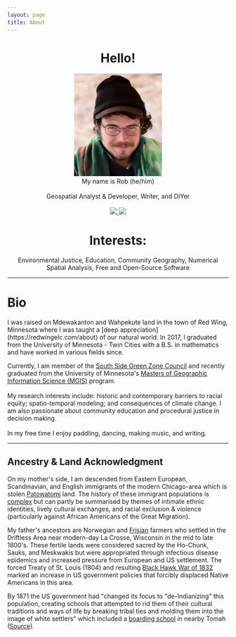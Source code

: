 ```yaml
---
layout: page
title: About
---
```


<center>
<h1><b>Hello!</b></h1>
<img src="../figs/ForGitHub.png" alt="ForGitHub.png" class="responsive" width = 200/>
<br>
My name is Rob (he/him)
<br><br>
Geospatial Analyst & Developer, Writer, and DIYer
<br>
<br>
<a href="https://www.linkedin.com/in/~rwhendrickson" target="_blank">
    <img src="https://img.shields.io/badge/LinkedIn-0077B5?style=for-the-badge&logo=linkedin&logoColor=white" />
    </a>
    <a rel="me" href="https://mapstodon.space/@Robb"><img src="https://img.shields.io/badge/Mastodon-6364FF?style=for-the-badge&logo=Mastodon&logoColor=white" />
    </a>
    <h1>Interests:</h1>Environmental Justice, Education, Community Geography, Numerical Spatial Analysis, Free and Open-Source Software
</center>
<hr>
<h1><b>Bio</b></h1>
I was raised on Mdewakanton and Wahpekute land in the town of Red Wing, Minnesota where I was taught a [deep appreciation](https://redwingelc.com/about) of our natural world. In 2017, I graduated from the University of Minnesota - Twin Cities with a B.S. in mathematics and have worked in various fields since.

Currently, I am member of the <a href="https://www2.minneapolismn.gov/government/departments/health/sustainability-homes-environment/sustainability/green-zones/">South Side Green Zone Council</a> and recently graduated from the University of Minnesota's <a href="https://cla.umn.edu/mgis/about/program-thats-map">Masters of Geographic Information Science (MGIS)</a> program.
<br><br>
My research interests include: historic and contemporary barriers to racial equity; spatio-temporal modeling; and consequences of climate change. I am also passionate about community education and procedural justice in decision making.
<br><br>
In my free time I enjoy paddling, dancing, making music, and writing.

--- 

## **Ancestry & Land Acknowledgment**

On my mother's side, I am descended from Eastern European, Scandinavian, and English immigrants of the modern Chicago-area which is stolen [Patowatomi](http://www.encyclopedia.chicagohistory.org/pages/1001.html) land. The history of these immigrant populations is [complex](http://www.encyclopedia.chicagohistory.org/pages/1033.html) but can partly be summarised by themes of intimate ethnic identities, lively cultural exchanges, and racial exclusion & violence (particularly against African Americans of the Great Migration). 

My father's ancestors are Norwegian and [Frisian](https://penelope.uchicago.edu/Thayer/E/Journals/WiMH/31/Founding_of_New_Amsterdam_in_Lacrosse_County*.html) farmers who settled in the Driftless Area near modern-day La Crosse, Wisconsin in the mid to late 1800's. These fertile lands were considered sacred by the Ho-Chunk, Sauks, and Meskwakis but were appropriated through infectious disease epidemics and increased pressure from European and US settlement. The forced Treaty of St. Louis (1804) and resulting [Black Hawk War of 1832](https://en.wikipedia.org/wiki/Black_Hawk_War#Treaties_and_removals) marked an increase in US government policies that forcibly displaced Native Americans in this area. 

By 1871 the US government had "changed its focus to "de-Indianizing" this population, creating schools that attempted to rid them of their cultural traditions and ways of life by breaking tribal ties and molding them into the image of white settlers" which included a [boarding school](https://honoringnativeancestors.blogspot.com/2017/09/tomah-school.html) in nearby Tomah ([Source](https://www.dhs.wisconsin.gov/minority-health/population/amind-pophistory.htm)).


